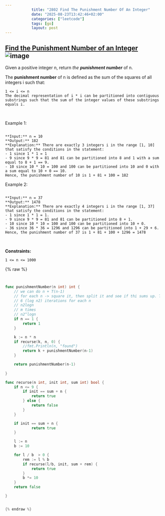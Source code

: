 ```yaml
---
            title: "2802 Find The Punishment Number Of An Integer"
            date: "2025-08-23T13:42:46+02:00"
            categories: ["leetcode"]
            tags: [go]
            layout: post
---
```

            
## [Find the Punishment Number of an Integer](https://leetcode.com/problems/find-the-punishment-number-of-an-integer) ![image](https://img.shields.io/badge/Difficulty-Medium-orange)

Given a positive integer n, return *the **punishment number*** of n.

The **punishment number** of n is defined as the sum of the squares of all integers i such that:

	1 <= i <= n
	The decimal representation of i * i can be partitioned into contiguous substrings such that the sum of the integer values of these substrings equals i.

 

Example 1:

```

**Input:** n = 10
**Output:** 182
**Explanation:** There are exactly 3 integers i in the range [1, 10] that satisfy the conditions in the statement:
- 1 since 1 * 1 = 1
- 9 since 9 * 9 = 81 and 81 can be partitioned into 8 and 1 with a sum equal to 8 + 1 == 9.
- 10 since 10 * 10 = 100 and 100 can be partitioned into 10 and 0 with a sum equal to 10 + 0 == 10.
Hence, the punishment number of 10 is 1 + 81 + 100 = 182

```

Example 2:

```

**Input:** n = 37
**Output:** 1478
**Explanation:** There are exactly 4 integers i in the range [1, 37] that satisfy the conditions in the statement:
- 1 since 1 * 1 = 1. 
- 9 since 9 * 9 = 81 and 81 can be partitioned into 8 + 1. 
- 10 since 10 * 10 = 100 and 100 can be partitioned into 10 + 0. 
- 36 since 36 * 36 = 1296 and 1296 can be partitioned into 1 + 29 + 6.
Hence, the punishment number of 37 is 1 + 81 + 100 + 1296 = 1478

```

 

**Constraints:**

	1 <= n <= 1000

{% raw %}


```go


func punishmentNumber(n int) int {
    // we can do n + T(n-1)
    // for each n -> square it, then split it and see if thi sums up. This can be done in 
    // 6 (log n2) iterations for each n
    // n2logn
    // m times 
    // n2^logn
    if n == 1 {
        return 1
    }

    k := n * n
    if recurse(k, n, 0) {
        //fmt.Println(n, "found")
        return k + punishmentNumber(n-1)
    }

    return punishmentNumber(n-1)
    
}

func recurse(n int, init int, sum int) bool {
    if n <= 9 {
        if init == sum + n {
            return true
        } else {
            return false
        }
    }

    if init == sum + n {
            return true
    }

    l := n
    b := 10

    for l / b  > 0 {
        rem := l % b
        if recurse(l/b, init, sum + rem) {
            return true
        }
        b *= 10
    }
    return false

}


{% endraw %}
```
